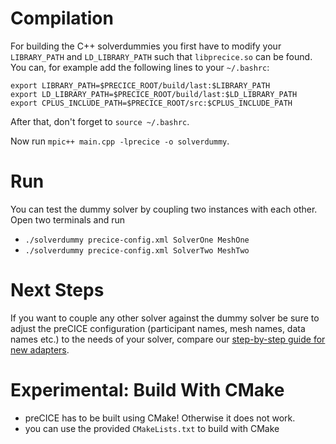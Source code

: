 # Compilation

For building the C++ solverdummies you first have to modify your `LIBRARY_PATH` and `LD_LIBRARY_PATH` such that `libprecice.so` can be found. You can, for example add the following lines to your `~/.bashrc`:

```
export LIBRARY_PATH=$PRECICE_ROOT/build/last:$LIBRARY_PATH
export LD_LIBRARY_PATH=$PRECICE_ROOT/build/last:$LD_LIBRARY_PATH
export CPLUS_INCLUDE_PATH=$PRECICE_ROOT/src:$CPLUS_INCLUDE_PATH
```

After that, don't forget to `source ~/.bashrc`.

Now run `mpic++ main.cpp -lprecice -o solverdummy`.

# Run

You can test the dummy solver by coupling two instances with each other. Open two terminals and run

* `./solverdummy precice-config.xml SolverOne MeshOne`
* `./solverdummy precice-config.xml SolverTwo MeshTwo`

# Next Steps

If you want to couple any other solver against the dummy solver be sure to adjust the preCICE configuration (participant names, mesh names, data names etc.) to the needs of your solver, compare our [step-by-step guide for new adapters](https://github.com/precice/precice/wiki/Adapter-Example).

# Experimental: Build With CMake

* preCICE has to be built using CMake! Otherwise it does not work.
* you can use the provided `CMakeLists.txt` to build with CMake
